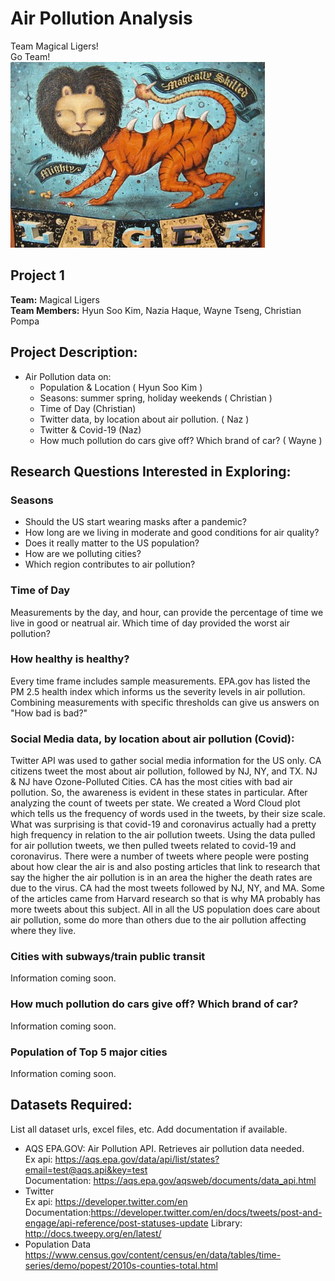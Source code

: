 # **Air Pollution Analysis**
Team Magical Ligers!<br>
Go Team! <br> 
![magicalliger](./annual_seasonal_notebooks/images/ml.jpeg "Magical Ligers")
## **Project 1**
**Team:** Magical Ligers<br>
**Team Members:** Hyun Soo Kim, Nazia Haque, Wayne Tseng, Christian Pompa

## **Project Description:** 
* Air Pollution data on: 
    * Population & Location ( Hyun Soo Kim )
    * Seasons: summer spring, holiday weekends ( Christian )
    * Time of Day (Christian)
    * Twitter data, by location about air pollution. ( Naz )
    * Twitter & Covid-19 (Naz)
    * How much pollution do cars give off? Which brand of car? ( Wayne )

## **Research Questions Interested in Exploring:**
### Seasons

* Should the US start wearing masks after a pandemic?
* How long are we living in moderate and good conditions for air quality?
* Does it really matter to the US population? 
* How are we polluting cities? 
* Which region contributes to air pollution?

### Time of Day
Measurements by the day, and hour, can provide the percentage of time we live in good or neatrual air. Which time of day provided the worst air pollution? <br>

### How healthy is healthy?
Every time frame includes sample measurements. EPA.gov has listed the PM 2.5 health index which informs us the severity levels in air pollution. Combining measurements with specific thresholds can give us answers on "How bad is bad?"<br>

### Social Media data, by location about air pollution (Covid): 
Twitter API was used to gather social media information for the US only.  CA citizens tweet the most about air pollution, followed by NJ, NY, and TX.  NJ & NJ have Ozone-Polluted Cities.  CA has the most cities with bad air pollution. So, the awareness is evident in these states in particular. After analyzing the count of tweets per state.  We created a Word Cloud plot which tells us the frequency of words used in the tweets, by their size scale.  What was surprising is that covid-19 and coronavirus actually had a pretty high frequency in relation to the air pollution tweets.  Using the data pulled for air pollution tweets, we then pulled tweets related to covid-19 and coronavirus.  There were a number of tweets where people were posting about how clear the air is and also posting articles that link to research that say the higher the air pollution is in an area the higher the death rates are due to the virus. CA had the most tweets followed by NJ, NY, and MA.  Some of the articles came from Harvard research so that is why MA probably has more tweets about this subject.  All in all the US population does care about air pollution, some do more than others due to the air pollution affecting where they live.  <br>

### Cities with subways/train public transit
Information coming soon. <br> 

### How much pollution do cars give off? Which brand of car?
Information coming soon. <br> 

### Population of Top 5 major cities
Information coming soon. <br> 

## **Datasets Required:**
List all dataset urls, excel files, etc. Add documentation if available.
* AQS EPA.GOV: Air Pollution API. Retrieves air pollution data needed.<br>
Ex api: https://aqs.epa.gov/data/api/list/states?email=test@aqs.api&key=test <br>
Documentation: https://aqs.epa.gov/aqsweb/documents/data_api.html 
* Twitter<br>
Ex api: https://developer.twitter.com/en  <br>
Documentation:https://developer.twitter.com/en/docs/tweets/post-and-engage/api-reference/post-statuses-update
Library: http://docs.tweepy.org/en/latest/
* Population Data
https://www.census.gov/content/census/en/data/tables/time-series/demo/popest/2010s-counties-total.html
